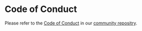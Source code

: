 # Code of Conduct

Please refer to the [Code of Conduct](https://github.com/scape-agency/community/blob/main/CODE_OF_CONDUCT.md) in our [community repositry](https://github.com/scape-agency/community).

